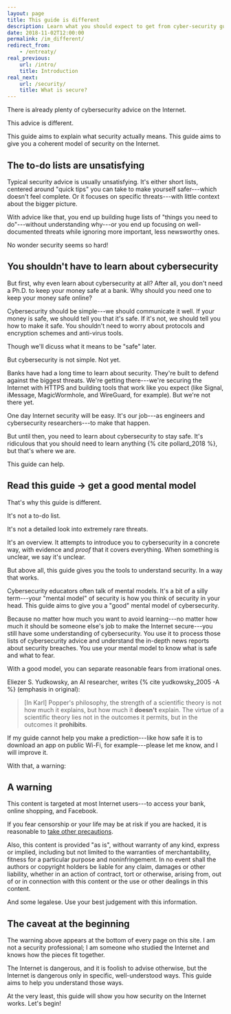 ```yaml
---
layout: page
title: This guide is different
description: Learn what you should expect to get from cyber-security guide.
date: 2018-11-02T12:00:00
permalink: /im_different/
redirect_from:
    - /entreaty/
real_previous:
    url: /intro/
    title: Introduction
real_next:
    url: /security/
    title: What is secure?
---
```


There is already plenty of cybersecurity advice on the Internet.

This advice is different.

This guide aims to explain what security actually means. This guide aims to give you a coherent model of security on the Internet.

## The to-do lists are unsatisfying

Typical security advice is usually unsatisfying. It's either short lists, centered around "quick tips" you can take to make yourself safer---which doesn't feel complete. Or it focuses on specific threats---with little context about the bigger picture.

With advice like that, you end up building huge lists of "things you need to do"---without understanding why---or you end up focusing on well-documented threats while ignoring more important, less newsworthy ones<!-- So Long, And No Thanks for the Externalities -->.

No wonder security seems so hard!

## You shouldn't have to learn about cybersecurity

But first, why even learn about cybersecurity at all? After all, you don't need a Ph.D. to keep your money safe at a bank. Why should you need one to keep your money safe online?

Cybersecurity should be simple---we should communicate it well. If your money is safe, we should tell you that it's safe. If it's not, we should tell you how to make it safe. You shouldn't need to worry about protocols and encryption schemes and anti-virus tools.

<aside class="sidenote">
Though we'll dicuss what it means to be "safe" later.<!-- cite unfalsifiability -->
</aside>

But cybersecurity is not simple. Not yet.

Banks have had a long time to learn about security. They're built to defend against the biggest threats. We're getting there---we're securing the Internet with HTTPS and building tools that work like you expect (like Signal, iMessage, MagicWormhole, and WireGuard, for example). But we're not there yet.

One day Internet security will be easy. It's our job---as engineers and cybersecurity researchers---to make that happen.

But until then, you need to learn about cybersecurity to stay safe. It's ridiculous that you should need to learn anything {% cite pollard_2018 %}, but that's where we are.

This guide can help.

## Read this guide → get a good mental model

That's why this guide is different.

It's not a to-do list.

It's not a detailed look into extremely rare threats.

It's an overview. It attempts to introduce you to cybersecurity in a concrete way, with evidence and *proof* that it covers everything. When something is unclear, we say it's unclear.

But above all, this guide gives you the tools to understand security. In a way that works.

Cybersecurity educators often talk of mental models<!-- gross: https://www.risk-intelligence.co.uk/mental-models/ ; folk models; maybe hurley somewhere -->. It's a bit of a silly term---your "mental model" of security is how you think of security in your head. This guide aims to give you a "good" mental model of cybersecurity.

Because no matter how much you want to avoid learning---no matter how much it should be someone else's job to make the Internet secure---you still have some understanding of cybersecurity. You use it to process those lists of cybersecurity advice and understand the in-depth news reports about security breaches. You use your mental model to know what is safe and what to fear.

With a good model, you can separate reasonable fears from irrational ones.

<aside class="sidenote">
Eliezer S. Yudkowsky, an AI researcher, writes {% cite yudkowsky_2005 -A %} (emphasis in original):

> [In Karl] Popper's philosophy, the strength of a scientific theory is not how much it explains, but how much it **doesn't** explain. The virtue of a scientific theory lies not in the outcomes it permits, but in the outcomes it **prohibits**.

</aside>

If my guide cannot help you make a prediction---like how safe it is to download an app on public Wi-Fi, for example---please let me know, and I will improve it.

With that, a warning:

## A warning

This content is targeted at most Internet users---to access your bank, online shopping, and Facebook.

If you fear censorship or your life may be at risk if you are hacked, it is reasonable to [take other precautions](/help/).

<p class="legalese">
Also, this content is provided "as is", without warranty of any kind, express or
implied, including but not limited to the warranties of merchantability,
fitness for a particular purpose and noninfringement. In no event shall the
authors or copyright holders be liable for any claim, damages or other
liability, whether in an action of contract, tort or otherwise, arising from,
out of or in connection with this content or the use or other dealings in
this content.
</p>

<aside class="sidenote">
And some legalese. Use your best judgement with this information.
</aside>

## The caveat at the beginning

The warning above appears at the bottom of every page on this site. I am not a security professional; I am someone who studied the Internet and knows how the pieces fit together.

The Internet is dangerous, and it is foolish to advise otherwise, but the Internet is dangerous only in specific, well-understood ways. This guide aims to help you understand those ways.

At the very least, this guide will show you how security on the Internet works. Let's begin!

